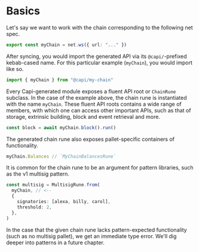 # Basics

Let's say we want to work with the chain corresponding to the following net
spec.

```ts title="nets.ts"
export const myChain = net.ws({ url: "..." })
```

After syncing, you would import the generated API via its `@capi/`-prefixed
kebab-cased name. For this particular example (`myChain`), you would import like
so.

```ts
import { myChain } from "@capi/my-chain"
```

Every Capi-generated module exposes a fluent API root or `ChainRune` subclass.
In the case of the example above, the chain rune is instantiated with the name
`myChain`. These fluent API roots contains a wide range of members, with which
one can access other important APIs, such as that of storage, extrinsic
building, block and event retrieval and more.

```ts
const block = await myChain.block().run()
```

The generated chain rune also exposes pallet-specific containers of
functionality.

```ts
myChain.Balances // `MyChainBalancesRune`
```

It is common for the chain rune to be an argument for pattern libraries, such as
the v1 multisig pattern.

```ts
const multisig = MultisigRune.from(
  myChain, // <--
  {
    signatories: [alexa, billy, carol],
    threshold: 2,
  },
)
```

In the case that the given chain rune lacks pattern-expected functionality (such
as no multisig pallet), we get an immediate type error. We'll dig deeper into
patterns in a future chapter.
